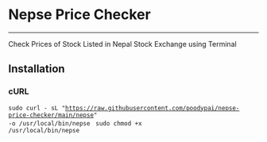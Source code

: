 # Nepse Price Checker
---
Check Prices of Stock Listed in Nepal Stock Exchange using Terminal
## Installation
### cURL
<code>sudo curl - sL "https://raw.githubusercontent.com/poodypai/nepse-price-checker/main/nepse" -o /usr/local/bin/nepse </code>
<code>sudo chmod +x /usr/local/bin/nepse</code>
